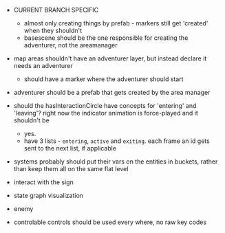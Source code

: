 - CURRENT BRANCH SPECIFIC
  - almost only creating things by prefab - markers still get 'created' when they shouldn't
  - basescene should be the one responsible for creating the adventurer, not the areamanager

- map areas shouldn't have an adventurer layer, but instead declare it needs an adventurer
  - should have a marker where the adventurer should start
- adventurer should be a prefab that gets created by the area manager

- should the hasInteractionCircle have concepts for 'entering' and 'leaving'? right now the indicator animation is force-played and it shouldn't be
  - yes.
  - have 3 lists - `entering`, `active` and `exiting`. each frame an id gets sent to the next list, if applicable

- systems probably should put their vars on the entities in buckets, rather than keep them all on the same flat level

- interact with the sign

- state graph visualization

- enemy

- controlable controls should be used every where, no raw key codes
